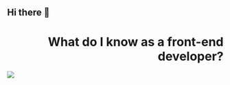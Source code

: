 ## Hi there 👋

<h1 align="right">What do I know as a front-end developer?</h1>
<img src="https://skillicons.dev/icons?i=html,css,bootstrap,js,tailwind,vue,vuetify,ts,nuxt,vite" />
